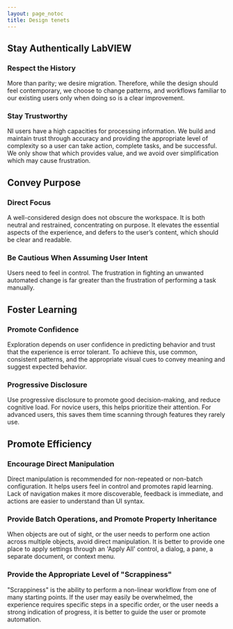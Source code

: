 ```yaml
---
layout: page_notoc
title: Design tenets
---
```

<div id="tenets">
  <div class="right tenet">
    <div class="words">
      <h2>Stay Authentically LabVIEW</h2>  
      <h3>Respect the History</h3>  
      <p>More than parity; we desire migration. Therefore, while the design should feel contemporary, we choose to change patterns, and workflows familiar to our existing users only when doing so is a clear improvement.</p>
      <h3>Stay Trustworthy</h3>  
      <p>NI users have a high capacities for processing information. We build and maintain trust through accuracy and providing the appropriate level of complexity so a user can take action, complete tasks, and be successful. We only show that which provides value, and we avoid over simplification which may cause frustration.</p>
    </div>  
  </div>

<div class="right tenet"> 
  <div class="words">
  <h2>Convey Purpose</h2>  
  <h3>Direct Focus</h3>
  <p>A well-considered design does not obscure the workspace. It is both neutral and restrained, concentrating on purpose. It elevates the essential aspects of the experience, and defers to the user’s content, which should be clear and readable.</p>  
  <h3>Be Cautious When Assuming User Intent</h3>
  <p>Users need to feel in control. The frustration in fighting an unwanted automated change is far greater than the frustration of performing a task manually.</p>
  </div>
</div>

<div class="right tenet">
  <div class="words">
  <h2>Foster Learning</h2>  
  <h3>Promote Confidence</h3>
  <p>Exploration depends on user confidence in predicting behavior and trust that the experience is error tolerant. To achieve this, use common, consistent patterns, and the appropriate visual cues to convey meaning and suggest expected behavior.</p>  
  <h3>Progressive Disclosure</h3>
  <p>Use progressive disclosure to promote good decision-making, and reduce cognitive load. For novice users, this helps prioritize their attention. For advanced users, this saves them time scanning through features they rarely use.</p>
  </div>
</div>

<div class="right tenet"> 
  <div class="words">
  <h2>Promote Efficiency</h2>  
  <h3>Encourage Direct Manipulation</h3>
  <p>Direct manipulation is recommended for non-repeated or non-batch configuration. It helps users feel in control and promotes rapid learning. Lack of navigation makes it more discoverable, feedback is immediate, and actions are easier to understand than UI syntax.</p>  
  <h3>Provide Batch Operations, and Promote Property Inheritance</h3>
  <p>When objects are out of sight, or the user needs to perform one action across multiple objects, avoid direct manipulation. It is better to provide one place to apply settings through an 'Apply All' control, a dialog, a pane, a separate document, or context menu.</p>
  <h3>Provide the Appropriate Level of "Scrappiness"</h3>
  <p>"Scrappiness" is the ability to perform a non-linear workflow from one of many starting points. If the user may easily be overwhelmed, the experience requires specific steps in a specific order, or the user needs a strong indication of progress, it is better to guide the user or promote automation.</p>
  </div>
</div>

</div>

